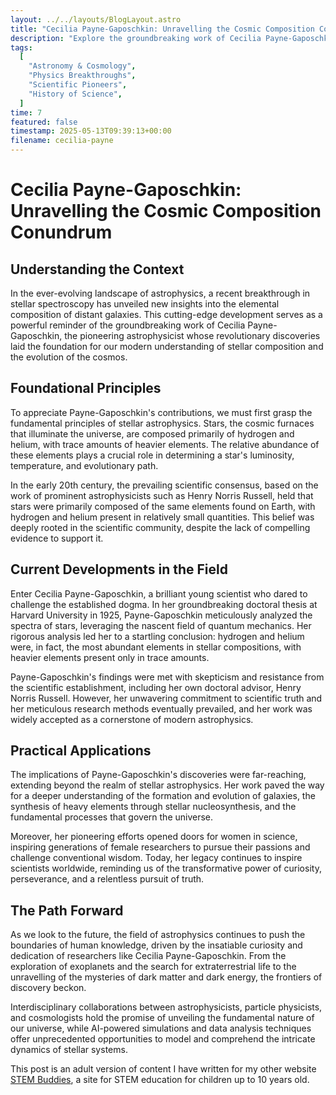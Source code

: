 ```yaml
---
layout: ../../layouts/BlogLayout.astro
title: "Cecilia Payne-Gaposchkin: Unravelling the Cosmic Composition Conundrum"
description: "Explore the groundbreaking work of Cecilia Payne-Gaposchkin, the pioneering astrophysicist who revolutionised our understanding of stellar composition, paving the way for modern astrophysics and cosmology."
tags:
  [
    "Astronomy & Cosmology",
    "Physics Breakthroughs",
    "Scientific Pioneers",
    "History of Science",
  ]
time: 7
featured: false
timestamp: 2025-05-13T09:39:13+00:00
filename: cecilia-payne
---
```


# Cecilia Payne-Gaposchkin: Unravelling the Cosmic Composition Conundrum

## Understanding the Context

In the ever-evolving landscape of astrophysics, a recent breakthrough in stellar spectroscopy has unveiled new insights into the elemental composition of distant galaxies. This cutting-edge development serves as a powerful reminder of the groundbreaking work of Cecilia Payne-Gaposchkin, the pioneering astrophysicist whose revolutionary discoveries laid the foundation for our modern understanding of stellar composition and the evolution of the cosmos.

## Foundational Principles

To appreciate Payne-Gaposchkin's contributions, we must first grasp the fundamental principles of stellar astrophysics. Stars, the cosmic furnaces that illuminate the universe, are composed primarily of hydrogen and helium, with trace amounts of heavier elements. The relative abundance of these elements plays a crucial role in determining a star's luminosity, temperature, and evolutionary path.

In the early 20th century, the prevailing scientific consensus, based on the work of prominent astrophysicists such as Henry Norris Russell, held that stars were primarily composed of the same elements found on Earth, with hydrogen and helium present in relatively small quantities. This belief was deeply rooted in the scientific community, despite the lack of compelling evidence to support it.

## Current Developments in the Field

Enter Cecilia Payne-Gaposchkin, a brilliant young scientist who dared to challenge the established dogma. In her groundbreaking doctoral thesis at Harvard University in 1925, Payne-Gaposchkin meticulously analyzed the spectra of stars, leveraging the nascent field of quantum mechanics. Her rigorous analysis led her to a startling conclusion: hydrogen and helium were, in fact, the most abundant elements in stellar compositions, with heavier elements present only in trace amounts.

Payne-Gaposchkin's findings were met with skepticism and resistance from the scientific establishment, including her own doctoral advisor, Henry Norris Russell. However, her unwavering commitment to scientific truth and her meticulous research methods eventually prevailed, and her work was widely accepted as a cornerstone of modern astrophysics.

## Practical Applications

The implications of Payne-Gaposchkin's discoveries were far-reaching, extending beyond the realm of stellar astrophysics. Her work paved the way for a deeper understanding of the formation and evolution of galaxies, the synthesis of heavy elements through stellar nucleosynthesis, and the fundamental processes that govern the universe.

Moreover, her pioneering efforts opened doors for women in science, inspiring generations of female researchers to pursue their passions and challenge conventional wisdom. Today, her legacy continues to inspire scientists worldwide, reminding us of the transformative power of curiosity, perseverance, and a relentless pursuit of truth.

## The Path Forward

As we look to the future, the field of astrophysics continues to push the boundaries of human knowledge, driven by the insatiable curiosity and dedication of researchers like Cecilia Payne-Gaposchkin. From the exploration of exoplanets and the search for extraterrestrial life to the unravelling of the mysteries of dark matter and dark energy, the frontiers of discovery beckon.

Interdisciplinary collaborations between astrophysicists, particle physicists, and cosmologists hold the promise of unveiling the fundamental nature of our universe, while AI-powered simulations and data analysis techniques offer unprecedented opportunities to model and comprehend the intricate dynamics of stellar systems.

This post is an adult version of content I have written for my other website [STEM Buddies](https://stem-buddies.co.uk), a site for STEM education for children up to 10 years old.
